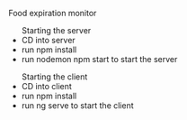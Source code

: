 Food expiration monitor  
<ul>Starting the server
    <li>CD into server</li>  
    <li>run npm install</li>
    <li>run nodemon npm start to start the server</li>  
</ul>

<ul>Starting the client
    <li>CD into client</li>  
    <li>run npm install</li>
    <li>run ng serve to start the client </li>  
</ul>

 
